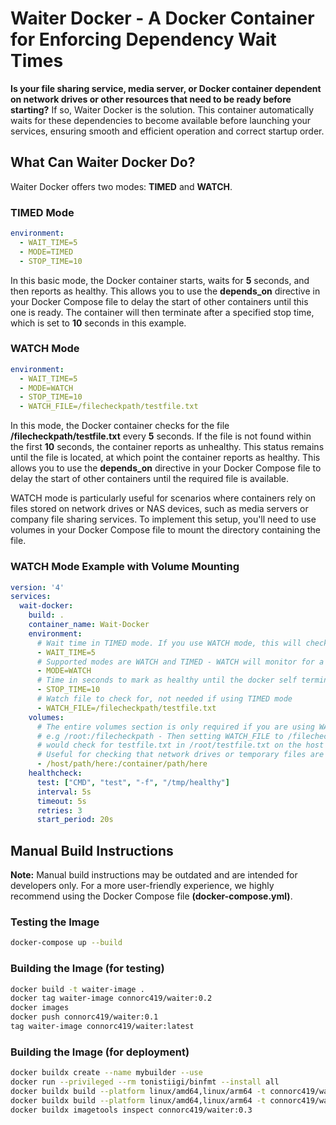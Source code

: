 # Waiter Docker - A Docker Container for Enforcing Dependency Wait Times

**Is your file sharing service, media server, or Docker container dependent on network drives or other resources that need to be ready before starting?** If so, Waiter Docker is the solution. This container automatically waits for these dependencies to become available before launching your services, ensuring smooth and efficient operation and correct startup order.

## What Can Waiter Docker Do?

Waiter Docker offers two modes: **TIMED** and **WATCH**.

### TIMED Mode

```yaml
environment:
  - WAIT_TIME=5
  - MODE=TIMED
  - STOP_TIME=10
```

In this basic mode, the Docker container starts, waits for **5** seconds, and then reports as healthy. This allows you to use the **depends_on** directive in your Docker Compose file to delay the start of other containers until this one is ready. The container will then terminate after a specified stop time, which is set to **10** seconds in this example.

### WATCH Mode

```yaml
environment:
  - WAIT_TIME=5
  - MODE=WATCH
  - STOP_TIME=10
  - WATCH_FILE=/filecheckpath/testfile.txt
```

In this mode, the Docker container checks for the file **/filecheckpath/testfile.txt** every **5** seconds. If the file is not found within the first **10** seconds, the container reports as unhealthy. This status remains until the file is located, at which point the container reports as healthy. This allows you to use the **depends_on** directive in your Docker Compose file to delay the start of other containers until the required file is available.

WATCH mode is particularly useful for scenarios where containers rely on files stored on network drives or NAS devices, such as media servers or company file sharing services. To implement this setup, you'll need to use volumes in your Docker Compose file to mount the directory containing the file.

### WATCH Mode Example with Volume Mounting

```yaml
version: '4'
services:
  wait-docker:
    build: .
    container_name: Wait-Docker
    environment:
      # Wait time in TIMED mode. If you use WATCH mode, this will check for the watch file for this time period, repeatedly, until the file is found. In WATCH mode, the container will report UNHEALTHY after this time period until the file is found
      - WAIT_TIME=5
      # Supported modes are WATCH and TIMED - WATCH will monitor for a file existing, timed is just a delay/timer
      - MODE=WATCH
      # Time in seconds to mark as healthy until the docker self terminates. Set to 0 to disable this behavior
      - STOP_TIME=10
      # Watch file to check for, not needed if using TIMED mode
      - WATCH_FILE=/filecheckpath/testfile.txt
    volumes:
      # The entire volumes section is only required if you are using WATCH mode
      # e.g /root:/filecheckpath - Then setting WATCH_FILE to /filecheckpath/testfile.txt
      # would check for testfile.txt in /root/testfile.txt on the host machine
      # Useful for checking that network drives or temporary files are available before starting other dockers
      - /host/path/here:/container/path/here
    healthcheck:
      test: ["CMD", "test", "-f", "/tmp/healthy"]
      interval: 5s
      timeout: 5s
      retries: 3
      start_period: 20s
```

## Manual Build Instructions

**Note:** Manual build instructions may be outdated and are intended for developers only. For a more user-friendly experience, we highly recommend using the Docker Compose file **(docker-compose.yml)**.

### Testing the Image

```bash
docker-compose up --build
```

### Building the Image (for testing)

```bash
docker build -t waiter-image .
docker tag waiter-image connorc419/waiter:0.2
docker images
docker push connorc419/waiter:0.1
tag waiter-image connorc419/waiter:latest
```

### Building the Image (for deployment)

```bash
docker buildx create --name mybuilder --use
docker run --privileged --rm tonistiigi/binfmt --install all
docker buildx build --platform linux/amd64,linux/arm64 -t connorc419/waiter:0.4 --push .
docker buildx build --platform linux/amd64,linux/arm64 -t connorc419/waiter:latest --push .
docker buildx imagetools inspect connorc419/waiter:0.3
```
